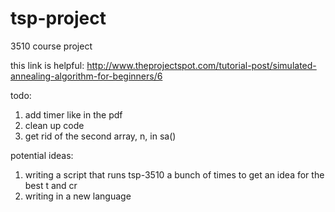 # tsp-project
3510 course project

this link is helpful:
http://www.theprojectspot.com/tutorial-post/simulated-annealing-algorithm-for-beginners/6

todo:
1. add timer like in the pdf
2. clean up code
3. get rid of the second array, n, in sa()

potential ideas:
1. writing a script that runs tsp-3510 a bunch of times to get an idea for the best t and cr
2. writing in a new language
